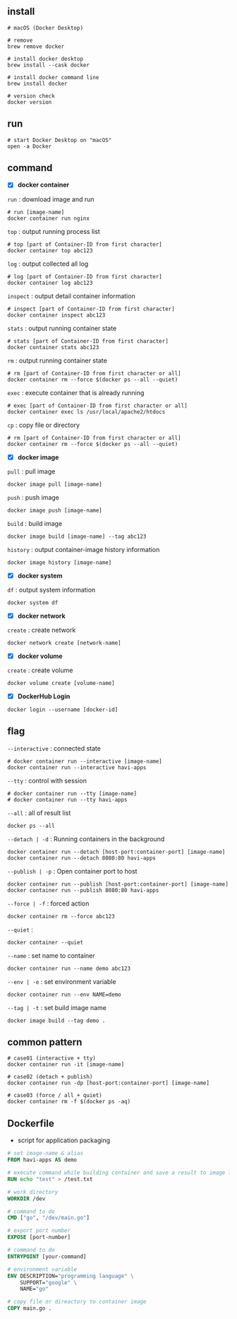 
## install

```console
# macOS (Docker Desktop)

# remove 
brew remove docker

# install docker desktop
brew install --cask docker

# install docker command line
brew install docker

# version check
docker version
```

## run
```console
# start Docker Desktop on "macOS"
open -a Docker
```

## command

- [x] **docker container**

`run` : download image and run
```console
# run [image-name]
docker container run nginx
```

`top` : output running process list
```console
# top [part of Container-ID from first character]
docker container top abc123
```

`log` : output collected all log
```console
# log [part of Container-ID from first character]
docker container log abc123
```

`inspect` : output detail container information
```console
# inspect [part of Container-ID from first character]
docker container inspect abc123
```

`stats` : output running container state
```console
# stats [part of Container-ID from first character]
docker container stats abc123
```

`rm` : output running container state
```console
# rm [part of Container-ID from first character or all]
docker container rm --force $(docker ps --all --quiet)
```
`exec` : execute container that is already running
```console
# exec [part of Container-ID from first character or all]
docker container exec ls /usr/local/apache2/htdocs
```

`cp` : copy file or directory
```console
# rm [part of Container-ID from first character or all]
docker container rm --force $(docker ps --all --quiet)
```

- [x] **docker image**

`pull` : pull image
```console
docker image pull [image-name]
```

`push` : push image
```console
docker image push [image-name]
```

`build` : build image
```console
docker image build [image-name] --tag abc123
```

`history` : output container-image history information
```console
docker image history [image-name]
```

- [x] **docker system**

`df` : output system information
```console
docker system df
```

- [x] **docker network**

`create` : create network
```console
docker network create [network-name]
```

- [x] **docker  volume**

`create` : create volume
```console
docker volume create [volume-name]
```

- [x] **DockerHub Login**
```console
docker login --username [docker-id]
```

## flag
`--interactive` : connected state
```console
# docker container run --interactive [image-name]
docker container run --interactive havi-apps
```

`--tty` : control with session
```console
# docker container run --tty [image-name]
# docker container run --tty havi-apps
```

`--all` : all of result list
```console
docker ps --all
```

`--detach | -d` : Running containers in the background
```console
docker container run --detach [host-port:container-port] [image-name]
docker container run --detach 8080:80 havi-apps
```

`--publish | -p` : Open container port to host
```console
docker container run --publish [host-port:container-port] [image-name]
docker container run --publish 8080:80 havi-apps
```

`--force | -f` : forced action
```console
docker container rm --force abc123
```

`--quiet` : 
```console
docker container --quiet
```

`--name` : set name to container
```console
docker container run --name demo abc123
```

`--env | -e` : set environment variable
```console
docker container run --env NAME=demo
```

`--tag | -t` : set build image name
```console
docker image build --tag demo .
```

## common pattern 
```console
# case01 (interactive + tty)
docker container run -it [image-name]

# case02 (detach + publish)
docker container run -dp [host-port:container-port] [image-name]

# case03 (force / all + quiet)
docker container rm -f $(docker ps -aq)
```

## Dockerfile
- script for application packaging

```dockerfile
# set image-name & alias
FROM havi-apps AS demo

# execute command while building container and save a result to image layer
RUN echo "test" > /test.txt

# work directory
WORKDIR /dev

# command to do
CMD ["go", "/dev/main.go"] 

# export port number
EXPOSE [port-number]

# command to do
ENTRYPOINT [your-command]

# environment variable
ENV DESCRIPTION="programming language" \
    SUPPORT="google" \
    NAME="go"

# copy file or direactory to container image
COPY main.go .
```
